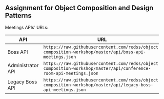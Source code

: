 ## Assignment for Object Composition and Design Patterns

Meetings APIs' URLs:

| API | URL |
|-|-|
| Boss API | `https://raw.githubusercontent.com/redss/object-composition-workshop/master/api/boss-api-meetings.json` |
| Administrator API | `https://raw.githubusercontent.com/redss/object-composition-workshop/master/api/conference-room-api-meetings.json` |
| Legacy Boss API | `https://raw.githubusercontent.com/redss/object-composition-workshop/master/api/legacy-boss-api-meetings.json` |
